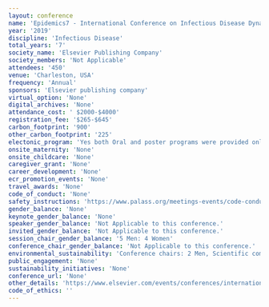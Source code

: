 ```yaml
---
layout: conference 
name: 'Epidemics7 - International Conference on Infectious Disease Dynamics'
year: '2019'
discipline: 'Infectious Disease'
total_years: '7'
society_name: 'Elsevier Publishing Company'
society_members: 'Not Applicable'
attendees: '450'
venue: 'Charleston, USA'
frequency: 'Annual'
sponsors: 'Elsevier publishing company'
virtual_option: 'None'
digital_archives: 'None'
attendance_cost: ' $2000-$4000'
registration_fee: '$265-$645'
carbon_footprint: '900'
other_carbon_footprint: '225'
electonic_program: 'Yes both Oral and poster programs were provided online on the conference website. A conference App was also provided.'
onsite_maternity: 'None'
onsite_childcare: 'None'
caregiver_grant: 'None'
career_development: 'None'
ecr_promotion_events: 'None'
travel_awards: 'None'
code_of_conduct: 'None'
safety_instructions: 'https://www.palass.org/meetings-events/code-conduct-palaeontological-association-meetings'
gender_balance: 'None'
keynote_gender_balance: 'None'
speaker_gender_balance: 'Not Applicable to this conference.'
invited_gender_balance: 'Not Applicable to this conference.'
session_chair_gender_balance: '5 Men: 4 Women'
conference_chair_gender_balance: 'Not Applicable to this conference.'
environmental_sustainability: 'Conference chairs: 2 Men, Scientific committee: 4 Men: 4 Women'
public_engagement: 'None'
sustainability_initiatives: 'None'
conference_url: 'None'
other_details: 'https://www.elsevier.com/events/conferences/international-conference-on-infectious-disease-dynamics'
code_of_ethics: ''
---
```

